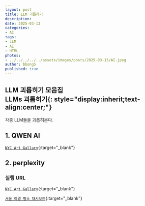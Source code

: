 ```yaml
---
layout: post
title: LLM 괴롭히기
description: 
date: 2025-03-13
categories: 
- AI
tags: 
- LLM
- AI
- HTML
photos: 
- ../../../../../assets/images/posts/2025-03-13/AI.jpeg
author: bbong5
published: true
---
```

**LLM 괴롭히기 모음집<br/><i class="fa fa-quote-left"></i> LLMs <i class="fa fa-quote-right"></i> 괴롭히기**{: style="display:inherit;text-align:center;"}
---
각종 LLM들을 괴롭혀본다.<br/>

## 1. QWEN AI

[`NYC Art Gallary`](https://bbong95.github.io/leaflet.examples/qwen_NYC2.html){:target="_blank"} <i class="fa fa-external-link"></i>

## 2. perplexity

### 실행 URL

[`NYC Art Gallary`](https://bbong95.github.io/leaflet.examples/퍼플렉시티_NYC2.html){:target="_blank"} <i class="fa fa-external-link"></i>

[`서울 야경 명소 대시보드`](https://bbong95.github.io/leaflet.examples/퍼플렉시티_seoul2.html){:target="_blank"} <i class="fa fa-external-link"></i>
